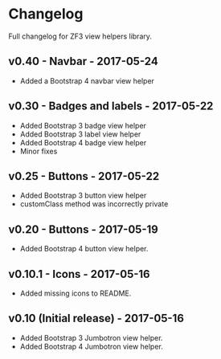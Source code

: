 # Changelog

Full changelog for ZF3 view helpers library.

## v0.40 - Navbar - 2017-05-24

* Added a Bootstrap 4 navbar view helper

## v0.30 - Badges and labels - 2017-05-22

* Added Bootstrap 3 badge view helper
* Added Bootstrap 3 label view helper
* Added Bootstrap 4 badge view helper
* Minor fixes

## v0.25 - Buttons - 2017-05-22

* Added Bootstrap 3 button view helper
* customClass method was incorrectly private

## v0.20 - Buttons - 2017-05-19

* Added Bootstrap 4 button view helper.

## v0.10.1 - Icons - 2017-05-16

* Added missing icons to README.

## v0.10 (Initial release) - 2017-05-16

* Added Bootstrap 3 Jumbotron view helper.
* Added Bootstrap 4 Jumbotron view helper.
